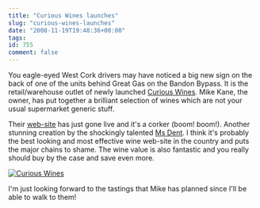 ```yaml
---
title: "Curious Wines launches"
slug: "curious-wines-launches"
date: "2008-11-19T19:48:36+00:00"
tags:
id: 755
comment: false
---
```


You eagle-eyed West Cork drivers may have noticed a big new sign on the back of one of the units behind Great Gas on the Bandon Bypass. It is the retail/warehouse outlet of newly launched [Curious Wines](http://www.curiouswines.ie/). Mike Kane, the owner, has put together a brilliant selection of wines which are not your usual supermarket generic stuff.

Their [web-site](http://www.curiouswines.ie/) has just gone live and it's a corker (boom! boom!). Another stunning creation by the shockingly talented [Ms Dent](http://www.sabrinadent.com/2008/11/18/curiouswinesie-launched/). I think it's probably the best looking and most effective wine web-site in the country and puts the major chains to shame. The wine value is also fantastic and you really should buy by the case and save even more.

[![](https://s3-eu-west-1.amazonaws.com/conoroneill.com/wp-content/uploads/2008/11/curious.jpg "Curious Wines")](https://s3-eu-west-1.amazonaws.com/conoroneill.com/wp-content/uploads/2008/11/curious.jpg)

I'm just looking forward to the tastings that Mike has planned since I'll be able to walk to them!
